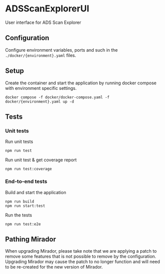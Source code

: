 # ADSScanExplorerUI

User interface for ADS Scan Explorer

## Configuration

Configure environment variables, ports and such in the `./docker/{environment}.yaml` files.

## Setup

Create the container and start the application by running docker compose with environment specific settings.
```
docker compose -f docker/docker-compose.yaml -f docker/{environment}.yaml up -d
```

## Tests

### Unit tests

Run unit tests
```
npm run test
```

Run unit test & get coverage report
```
npm run test:coverage
```

### End-to-end tests

Build and start the application
```
npm run build
npm run start:test
```

Run the tests
```
npm run test:e2e
```


## Pathing Mirador

When upgrading Mirador, please take note that we are applying a patch to remove some features that is not possible to remove by the configuration.
Upgrading Mirador may cause the patch to no longer function and will need to be re-created for the new version of Mirador.